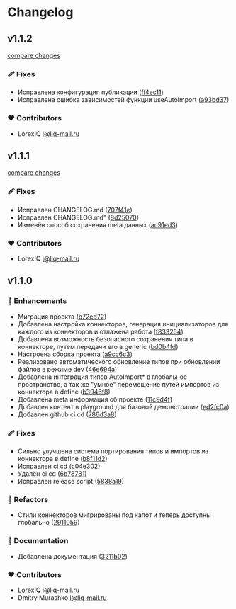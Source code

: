 # Changelog


## v1.1.2

[compare changes](https://github.com/LorexIQ/nuxt-auto-import/compare/v1.1.1...v1.1.2)

### 🩹 Fixes

- Исправлена конфигурация публикации ([ff4ec11](https://github.com/LorexIQ/nuxt-auto-import/commit/ff4ec11))
- Исправлена ошибка зависимостей функции useAutoImport ([a93bd37](https://github.com/LorexIQ/nuxt-auto-import/commit/a93bd37))

### ❤️ Contributors

- LorexIQ <i@liq-mail.ru>

## v1.1.1

[compare changes](https://github.com/LorexIQ/nuxt-auto-import/compare/v1.1.0...v1.1.1)

### 🩹 Fixes

- Исправлен CHANGELOG.md ([707f41e](https://github.com/LorexIQ/nuxt-auto-import/commit/707f41e))
- Исправлен CHANGELOG.md" ([8d25070](https://github.com/LorexIQ/nuxt-auto-import/commit/8d25070))
- Изменён способ сохранения meta данных ([ac91ed3](https://github.com/LorexIQ/nuxt-auto-import/commit/ac91ed3))

### ❤️ Contributors

- LorexIQ <i@liq-mail.ru>

## v1.1.0


### 🚀 Enhancements

- Миграция проекта ([b72ed72](https://github.com/LorexIQ/nuxt-auto-import/commit/b72ed72))
- Добавлена настройка коннекторов, генерация инициализаторов для каждого из коннекторов и отлажена работа ([f833254](https://github.com/LorexIQ/nuxt-auto-import/commit/f833254))
- Добавлена возможность безопасного сохранения типа в коннекторе, путем передачи его в generic ([bd0b4fd](https://github.com/LorexIQ/nuxt-auto-import/commit/bd0b4fd))
- Настроена сборка проекта ([a9cc6c3](https://github.com/LorexIQ/nuxt-auto-import/commit/a9cc6c3))
- Реализовано автоматического обновление типов при обновлении файлов в режиме dev ([46e694a](https://github.com/LorexIQ/nuxt-auto-import/commit/46e694a))
- Добавлена интеграция типов AutoImport* в глобальное пространство, а так же "умное" перемещение путей импортов из коннектора в define ([b3946f8](https://github.com/LorexIQ/nuxt-auto-import/commit/b3946f8))
- Добавлена meta информация об проекте ([11c9d4f](https://github.com/LorexIQ/nuxt-auto-import/commit/11c9d4f))
- Добавлен контент в playground для базовой демонстрации ([ed2fc0a](https://github.com/LorexIQ/nuxt-auto-import/commit/ed2fc0a))
- Добавлен github ci cd ([786d3a8](https://github.com/LorexIQ/nuxt-auto-import/commit/786d3a8))

### 🩹 Fixes

- Сильно улучшена система портирования типов и импортов из коннектора в define ([b8f11d2](https://github.com/LorexIQ/nuxt-auto-import/commit/b8f11d2))
- Исправлен ci cd ([c04e302](https://github.com/LorexIQ/nuxt-auto-import/commit/c04e302))
- Удалён ci cd ([6b78781](https://github.com/LorexIQ/nuxt-auto-import/commit/6b78781))
- Исправлен release script ([5838a19](https://github.com/LorexIQ/nuxt-auto-import/commit/5838a19))

### 💅 Refactors

- Стили коннекторов мигрированы под капот и теперь доступны глобально ([2911059](https://github.com/LorexIQ/nuxt-auto-import/commit/2911059))

### 📖 Documentation

- Добавлена документация ([3211b02](https://github.com/LorexIQ/nuxt-auto-import/commit/3211b02))

### ❤️ Contributors

- LorexIQ <i@liq-mail.ru>
- Dmitry Murashko <i@liq-mail.ru>

